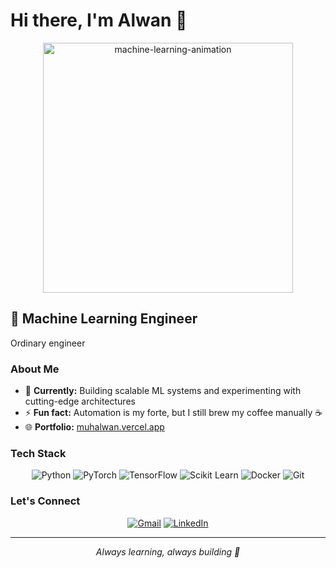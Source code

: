 # Hi there, I'm Alwan 👋

<div align="center">
  <img src="https://media.giphy.com/media/coxQHKASG60HrHtvkt/giphy.gif" width="400" alt="machine-learning-animation" />
</div>

## 🚀 Machine Learning Engineer

Ordinary engineer

### About Me

- 🔭 **Currently:** Building scalable ML systems and experimenting with cutting-edge architectures
- ⚡ **Fun fact:** Automation is my forte, but I still brew my coffee manually ☕
- 🌐 **Portfolio:** [muhalwan.vercel.app](https://muhalwan.vercel.app)

### Tech Stack

<div align="center">
  
![Python](https://img.shields.io/badge/Python-3776AB?style=for-the-badge&logo=python&logoColor=white)
![PyTorch](https://img.shields.io/badge/PyTorch-EE4C2C?style=for-the-badge&logo=pytorch&logoColor=white)
![TensorFlow](https://img.shields.io/badge/TensorFlow-FF6F00?style=for-the-badge&logo=tensorflow&logoColor=white)
![Scikit Learn](https://img.shields.io/badge/scikit--learn-F7931E?style=for-the-badge&logo=scikit-learn&logoColor=white)
![Docker](https://img.shields.io/badge/Docker-2496ED?style=for-the-badge&logo=docker&logoColor=white)
![Git](https://img.shields.io/badge/Git-F05032?style=for-the-badge&logo=git&logoColor=white)

</div>

### Let's Connect

<div align="center">
  
[![Gmail](https://img.shields.io/badge/Gmail-D14836?style=for-the-badge&logo=gmail&logoColor=white)](mailto:muhalwan12@gmail.com)
[![LinkedIn](https://img.shields.io/badge/LinkedIn-0077B5?style=for-the-badge&logo=linkedin&logoColor=white)](https://www.linkedin.com/in/muhalwan/)

</div>

---

<div align="center">
  <i>Always learning, always building 🚀</i>
</div>

